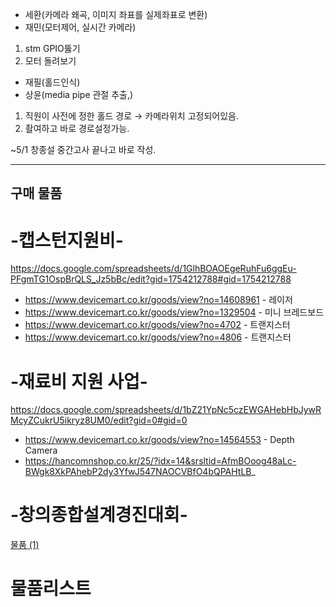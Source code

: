 - 세환(카메라 왜곡, 이미지 좌표를 실제좌표로 변환)
- 재민(모터제어, 실시간 카메라)
1.  stm GPIO뚫기
2. 모터 돌려보기
- 재필(홀드인식)
- 상윤(media pipe 관절 추출,)

1. 직원이 사전에 정한 홀드 경로 → 카메라위치 고정되어있음. 
2. 촬여하고 바로 경로설정가능.

~5/1 창종설 중간고사 끝나고 바로 작성. 

---

## 구매 물품

# -캡스턴지원비-

https://docs.google.com/spreadsheets/d/1GlhBOAOEgeRuhFu6ggEu-PFgmTG1OspBrQLS_Jz5bBc/edit?gid=1754212788#gid=1754212788

- https://www.devicemart.co.kr/goods/view?no=14608961 - 레이저
- https://www.devicemart.co.kr/goods/view?no=1329504 - 미니 브레드보드
- https://www.devicemart.co.kr/goods/view?no=4702 - 트랜지스터
- https://www.devicemart.co.kr/goods/view?no=4806 - 트랜지스터

# -재료비 지원 사업-

https://docs.google.com/spreadsheets/d/1bZ21YpNc5czEWGAHebHbJywRMcyZCukrU5ikryz8UM0/edit?gid=0#gid=0

- https://www.devicemart.co.kr/goods/view?no=14564553 - Depth Camera
- https://hancomnshop.co.kr/25/?idx=14&srsltid=AfmBOoog48aLc-BWgk8XkPAhebP2dy3YfwJ547NAOCVBfO4bQPAHtLB_
    
    

# -창의종합설계경진대회-

[물품 (1)](https://www.notion.so/1-1d74542b77aa8002af17cdc6696df837?pvs=21)

# 물품리스트

